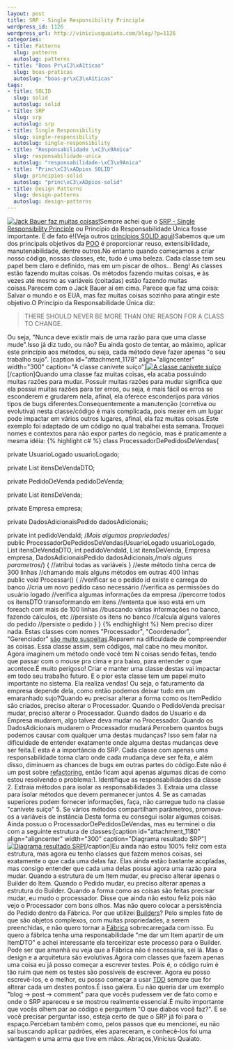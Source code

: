 ```yaml
--- 
layout: post
title: SRP - Single Responsibility Principle
wordpress_id: 1126
wordpress_url: http://viniciusquaiato.com/blog/?p=1126
categories: 
- title: Patterns
  slug: patterns
  autoslug: patterns
- title: "Boas Pr\xC3\xA1ticas"
  slug: boas-praticas
  autoslug: "boas-pr\xC3\xA1ticas"
tags: 
- title: SOLID
  slug: solid
  autoslug: solid
- title: SRP
  slug: srp
  autoslug: srp
- title: Single Responsibility
  slug: single-responsibility
  autoslug: single-responsibility
- title: "Responsabilidade \xC3\x9Anica"
  slug: responsabilidade-unica
  autoslug: "responsabilidade-\xC3\x9Anica"
- title: "Princ\xC3\xADpios SOLID"
  slug: principios-solid
  autoslug: "princ\xC3\xADpios-solid"
- title: Design Patterns
  slug: design-patterns
  autoslug: design-patterns
---
```

[![Jack Bauer faz muitas coisas!](http://viniciusquaiato.com/blog/wp-content/uploads/2010/07/jack-bauer-300x225.jpg "Jack Bauer faz muitas coisas!")](http://viniciusquaiato.com/blog/wp-content/uploads/2010/07/jack-bauer.jpg)Sempre achei que o [SRP - Single Responsibility Principle](http://www.objectmentor.com/resources/articles/srp.pdf) ou Princípio da Responsabilidade Única fosse importante. E de fato é!(Veja outros [princípios SOLID aqui](http://butunclebob.com/ArticleS.UncleBob.PrinciplesOfOod))Sabemos que um dos principais objetivos da [POO](http://en.wikipedia.org/wiki/Object-oriented_programming) é proporcionar reuso, extensibilidade, manutenabilidade, dentre outros.No entanto quando começamos a criar nosso código, nossas classes, etc, tudo é uma beleza. Cada classe tem seu papel bem claro e definido, mas em um piscar de olhos... Beng! As classes estão fazendo muitas coisas. Os métodos fazendo muitas coisas, e às vezes até mesmo as variáveis (coitadas) estão fazendo muitas coisas.Parecem com o Jack Bauer aí em cima. Parece que faz uma coisa: Salvar o mundo e os EUA, mas faz muitas coisas sozinho para atingir este objetivo.O Princípio da Responsabilidade Única diz:<blockquote>THERE SHOULD NEVER BE MORE THAN ONE REASON FOR A CLASS TO CHANGE.</blockquote>Ou seja, "Nunca deve existir mais de uma razão para que uma classe mude".Isso já diz tudo, ou não? Eu ainda gosto de tentar, ao máximo, aplicar este princípio aos métodos, ou seja, cada método deve fazer apenas "o seu trabalho sujo". [caption id="attachment_1178" align="aligncenter" width="300" caption="A classe canivete suíço"][![A classe canivete suíço](http://viniciusquaiato.com/blog/wp-content/uploads/2010/07/canivete-suico-300x212.jpg "A classe canivete suíço")](http://viniciusquaiato.com/blog/wp-content/uploads/2010/07/canivete-suico.jpg)[/caption]Quando uma classe faz muitas coisas, ela acaba possuindo muitas razões para mudar. Possuir muitas razões para mudar significa que ela possui muitas razões para ter erros, ou seja, é mais fácil os erros se esconderem e grudarem nela, afinal, ela oferece esconderijos para vários tipos de bugs diferentes.Consequentemente a manutenção (corretiva ou evolutiva) nesta classe/código é mais complicada, pois mexer em um lugar pode impactar em vários outros lugares, afinal, ela faz muitas coisas.Este exemplo foi adaptado de um código no qual trabalhei esta semana. Troquei nomes e contextos para não expor partes do negócio, mas é praticamente a mesma idéia:
{% highlight c# %}
class ProcessadorDePedidosDeVendas{    

private UsuarioLogado usuarioLogado;
    
private List<itensdevendadto> itensDeVendaDTO;
    
private PedidoDeVenda pedidoDeVenda;
    
private List<itensdevenda> itensDeVenda;
    
private Empresa empresa;
    
private DadosAdicionaisPedido dadosAdicionais;
    
private int pedidoVendaId;
    /*Mais algumas propriedades*/    
public ProcessadorDePedidosDeVendas(UsuarioLogado usuarioLogado,
List<itensdevendadto> itensDeVendaDTO,                                        int pedidoVendaId,                                        List<itensdevenda> itensDeVenda,                                        Empresa empresa,                                        DadosAdicionaisPedido dadosAdicionais,/*mais alguns parametros*/)    {        //atribui todas as variáveis    }
    //este método tinha cerca de 300 linhas   //chamando mais alguns métodos em outras 400 linhas    
public void Processar()    {        //verificar se o pedido id existe e carrega do banco        //cria um novo pedido caso necessário        //verifica as permissões do usuário logado        //verifica algumas informações da empresa        //percorre todos os itensDTO transoformando em itens        //ententa que isso está em um foreach com mais de 100 linhas        //buscando várias informações no banco, fazendo cálculos, etc        //persiste os itens no banco        //calcula alguns valores do pedido        //persiste o pedido    }
}
</itensdevenda></itensdevendadto></itensdevenda></itensdevendadto>
{% endhighlight %}
Nem preciso dizer nada. Estas classes com nomes "Processador", "Coordenador", "Gerenciador" [são muito suspeitas](http://viniciusquaiato.com/blog/dica-de-leitura-clean-code/).Reparem na dificuldade de compreender as coisas. Essa classe assim, sem códigos, mal cabe no meu monitor. Agora imaginem um método onde você tem N coisas sendo feitas, tendo que passar com o mouse pra cima e pra baixo, para entender o que acontece.É muito perigoso! Criar e manter uma classe destas vai impactar em todo seu trabalho futuro. E o pior esta classe tem um papel muito importante no sistema. Ela realiza vendas! Ou seja, o faturamento da empresa depende dela, como então podemos deixar tudo em um emaranhado sujo?Quando eu precisar alterar a forma como os ItemPedido são criados, preciso alterar o Processador. Quando o PedidoVenda precisar mudar, preciso alterar o Processador. Quando dados do Usuario e da Empresa mudarem, algo talvez deva mudar no Processador. Quando os DadosAdicionais mudarem o Processador mudará.Percebem quantos bugs podemos causar com qualquer uma destas mudanças? Isso sem falar na dificuldade de entender exatamente onde alguma destas mudanças deve ser feita.E esta é a importância do SRP. Cada classe com apenas uma responsabilidade torna claro onde cada mudança deve ser feita, e além disso, diminuem as chances de bugs em outras partes do código.Este não é um post sobre [refactoring](http://en.wikipedia.org/wiki/Code_refactoring), então ficam aqui apenas algumas dicas de como estou resolvendo o problema:1. Identifique as responsabilidades da classe
2. Extraia métodos para isolar as responsabilidades
3. Extraia uma classe para isolar métodos que devem permanecer juntos
4. Se as camadas superiores podem fornecer informações, faça, não carregue tudo na classe "canivete suíço"
5. Se vários métodos compartilham parâmetros, promova-os a variáveis de instância
Desta forma eu consegui isolar algumas coisas. Ainda possuo o ProcessadorDePedidosDeVendas, mas eu terminei o dia com a seguinte estrutura de classes:[caption id="attachment_1180" align="aligncenter" width="300" caption="Diagrama resultado SRP"][![Diagrama resultado SRP](http://viniciusquaiato.com/blog/wp-content/uploads/2010/07/diagrama-300x221.jpg "Diagrama resultado SRP")](http://viniciusquaiato.com/blog/wp-content/uploads/2010/07/diagrama.jpg)[/caption]Eu ainda não estou 100% feliz com esta estrutura, mas agora eu tenho classes que fazem menos coisas, sei exatamente o que cada uma delas faz. Elas ainda estão bastante acopladas, mas consigo entender que cada uma delas possui agora uma razão para mudar. Quando a estrutura de um Item mudar, eu preciso alterar apenas o Builder do Item. Quando o Pedido mudar, eu preciso alterar apenas a estrutura do Builder. Quando a forma como as coisas são feitas precisar mudar, eu mudo o processador. Disse que ainda não estou feliz pois não vejo o Processador com bons olhos. Mas não quero colocar a persistência do Pedido dentro da Fábrica. Por que utilizei [Builders](http://en.wikipedia.org/wiki/Builder_pattern)? Pelo simples fato de que são objetos complexos, com muitas propriedades, a serem preenchidas, e não quero tornar a [Fábrica](http://en.wikipedia.org/wiki/Factory_method_pattern) sobrecarregada com isso. Eu quero a fábrica tenha uma responsabilidade "me dar um Item apartir de um ItemDTO" e achei interessante ela terceirizar este processo para o Builder. Pode ser que amanhã eu veja que a Fábrica não é necessária, sei lá. Mas o design e a arquitetura são evolutivas.Agora com classes que fazem apenas uma coisa eu já posso começar a escrever testes. Pois é, o código ruim é tão ruim que nem os testes são possíveis de escrever. Agora eu posso escrevê-los, e o melhor, eu posso começar a usar [TDD](http://viniciusquaiato.com/blog/category/tdd/) sempre que for alterar cada um destes pontos.É isso galera. Eu não queria dar um exemplo "blog -> post -> comment" para que vocês pudessem ver de fato como e onde o SRP apareceu e se mostrou realmente essencial.É muito importante que vocês olhem par ao código e perguntem "O que diabos você faz?". E se você precisar perguntar isso, esteja certo de que o SRP já foi para o espaço.Percebam também como, pelos passos que eu mencionei, eu não saí buscando aplicar padrões, eles apareceram, e conhecê-los foi uma vantagem e uma arma que tive em mãos. Abraços,Vinicius Quaiato.
